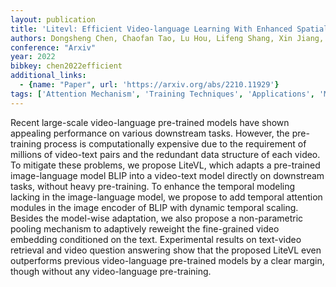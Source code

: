 ```yaml
---
layout: publication
title: 'Litevl: Efficient Video-language Learning With Enhanced Spatial-temporal Modeling'
authors: Dongsheng Chen, Chaofan Tao, Lu Hou, Lifeng Shang, Xin Jiang, Qun Liu
conference: "Arxiv"
year: 2022
bibkey: chen2022efficient
additional_links:
  - {name: "Paper", url: 'https://arxiv.org/abs/2210.11929'}
tags: ['Attention Mechanism', 'Training Techniques', 'Applications', 'Model Architecture', 'Pre-Training']
---
```

Recent large-scale video-language pre-trained models have shown appealing
performance on various downstream tasks. However, the pre-training process is
computationally expensive due to the requirement of millions of video-text
pairs and the redundant data structure of each video. To mitigate these
problems, we propose LiteVL, which adapts a pre-trained image-language model
BLIP into a video-text model directly on downstream tasks, without heavy
pre-training. To enhance the temporal modeling lacking in the image-language
model, we propose to add temporal attention modules in the image encoder of
BLIP with dynamic temporal scaling. Besides the model-wise adaptation, we also
propose a non-parametric pooling mechanism to adaptively reweight the
fine-grained video embedding conditioned on the text. Experimental results on
text-video retrieval and video question answering show that the proposed LiteVL
even outperforms previous video-language pre-trained models by a clear margin,
though without any video-language pre-training.
